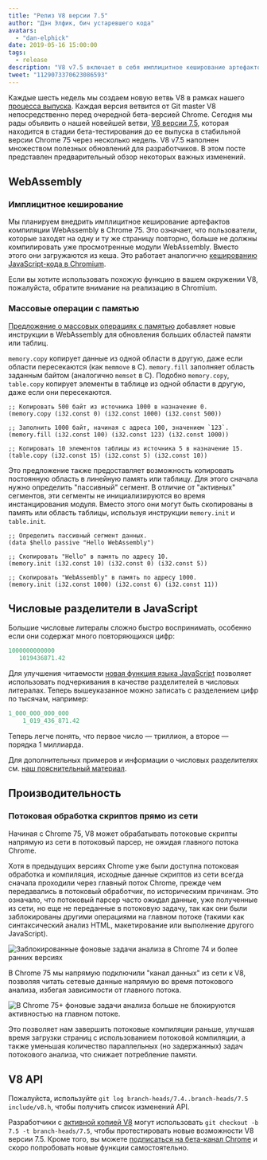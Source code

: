 ```yaml
---
title: "Релиз V8 версии 7.5"
author: "Дэн Элфик, бич устаревшего кода"
avatars:
  - "dan-elphick"
date: 2019-05-16 15:00:00
tags:
  - release
description: "V8 v7.5 включает в себя имплицитное кеширование артефактов компиляции WebAssembly, массовые операции с памятью, числовые разделители в JavaScript и многое другое!"
tweet: "1129073370623086593"
---
```

Каждые шесть недель мы создаем новую ветвь V8 в рамках нашего [процесса выпуска](/docs/release-process). Каждая версия ветвится от Git master V8 непосредственно перед очередной бета-версией Chrome. Сегодня мы рады объявить о нашей новейшей ветви, [V8 версии 7.5](https://chromium.googlesource.com/v8/v8.git/+log/branch-heads/7.5), которая находится в стадии бета-тестирования до ее выпуска в стабильной версии Chrome 75 через несколько недель. V8 v7.5 наполнен множеством полезных обновлений для разработчиков. В этом посте представлен предварительный обзор некоторых важных изменений.

<!--truncate-->
## WebAssembly

### Имплицитное кеширование

Мы планируем внедрить имплицитное кеширование артефактов компиляции WebAssembly в Chrome 75. Это означает, что пользователи, которые заходят на одну и ту же страницу повторно, больше не должны компилировать уже просмотренные модули WebAssembly. Вместо этого они загружаются из кеша. Это работает аналогично [кешированию JavaScript-кода в Chromium](/blog/code-caching-for-devs).

Если вы хотите использовать похожую функцию в вашем окружении V8, пожалуйста, обратите внимание на реализацию в Chromium.

### Массовые операции с памятью

[Предложение о массовых операциях с памятью](https://github.com/webassembly/bulk-memory-operations) добавляет новые инструкции в WebAssembly для обновления больших областей памяти или таблиц.

`memory.copy` копирует данные из одной области в другую, даже если области пересекаются (как `memmove` в C). `memory.fill` заполняет область заданным байтом (аналогично `memset` в C). Подобно `memory.copy`, `table.copy` копирует элементы в таблице из одной области в другую, даже если они пересекаются.

```wasm
;; Копировать 500 байт из источника 1000 в назначение 0.
(memory.copy (i32.const 0) (i32.const 1000) (i32.const 500))

;; Заполнить 1000 байт, начиная с адреса 100, значением `123`.
(memory.fill (i32.const 100) (i32.const 123) (i32.const 1000))

;; Копировать 10 элементов таблицы из источника 5 в назначение 15.
(table.copy (i32.const 15) (i32.const 5) (i32.const 10))
```

Это предложение также предоставляет возможность копировать постоянную область в линейную память или таблицу. Для этого сначала нужно определить "пассивный" сегмент. В отличие от "активных" сегментов, эти сегменты не инициализируются во время инстанцирования модуля. Вместо этого они могут быть скопированы в память или область таблицы, используя инструкции `memory.init` и `table.init`.

```wasm
;; Определить пассивный сегмент данных.
(data $hello passive "Hello WebAssembly")

;; Скопировать "Hello" в память по адресу 10.
(memory.init (i32.const 10) (i32.const 0) (i32.const 5))

;; Скопировать "WebAssembly" в память по адресу 1000.
(memory.init (i32.const 1000) (i32.const 6) (i32.const 11))
```

## Числовые разделители в JavaScript

Большие числовые литералы сложно быстро воспринимать, особенно если они содержат много повторяющихся цифр:

```js
1000000000000
   1019436871.42
```

Для улучшения читаемости [новая функция языка JavaScript](/features/numeric-separators) позволяет использовать подчеркивания в качестве разделителей в числовых литералах. Теперь вышеуказанное можно записать с разделением цифр по тысячам, например:

```js
1_000_000_000_000
    1_019_436_871.42
```

Теперь легче понять, что первое число — триллион, а второе — порядка 1 миллиарда.

Для дополнительных примеров и информации о числовых разделителях см. [наш пояснительный материал](/features/numeric-separators).

## Производительность

### Потоковая обработка скриптов прямо из сети

Начиная с Chrome 75, V8 может обрабатывать потоковые скрипты напрямую из сети в потоковый парсер, не ожидая главного потока Chrome.

Хотя в предыдущих версиях Chrome уже были доступна потоковая обработка и компиляция, исходные данные скриптов из сети всегда сначала проходили через главный поток Chrome, прежде чем передавались в потоковый обработчик, по историческим причинам. Это означало, что потоковый парсер часто ожидал данные, уже полученные из сети, но еще не переданные в потоковую задачу, так как они были заблокированы другими операциями на главном потоке (такими как синтаксический анализ HTML, макетирование или выполнение другого JavaScript).

![Заблокированные фоновые задачи анализа в Chrome 74 и более ранних версиях](/_img/v8-release-75/before.jpg)

В Chrome 75 мы напрямую подключили "канал данных" из сети к V8, позволяя читать сетевые данные напрямую во время потокового анализа, избегая зависимости от главного потока.

![В Chrome 75+ фоновые задачи анализа больше не блокируются активностью на главном потоке.](/_img/v8-release-75/after.jpg)

Это позволяет нам завершить потоковые компиляции раньше, улучшая время загрузки страниц с использованием потоковой компиляции, а также уменьшая количество параллельных (но задержанных) задач потокового анализа, что снижает потребление памяти.

## V8 API

Пожалуйста, используйте `git log branch-heads/7.4..branch-heads/7.5 include/v8.h`, чтобы получить список изменений API.

Разработчики с [активной копией V8](/docs/source-code#using-git) могут использовать `git checkout -b 7.5 -t branch-heads/7.5`, чтобы протестировать новые возможности V8 версии 7.5. Кроме того, вы можете [подписаться на бета-канал Chrome](https://www.google.com/chrome/browser/beta.html) и скоро попробовать новые функции самостоятельно.
